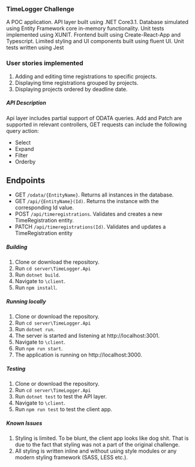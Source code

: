 ### TimeLogger Challenge

A POC application. API layer built using .NET Core3.1. Database simulated using Entity Framework core in-memory functionality. Unit tests implemented using XUNIT.
Frontend built using Create-React-App and Typescript. Limited styling and UI components built using fluent UI.
Unit tests written using Jest

### User stories implemented
1. Adding and editing time registrations to specific projects.
2. Displaying time registrations grouped by projects.
3. Displaying projects ordered by deadline date.

##### API Description
Api layer includes partial support of ODATA queries. Add and Patch are supported in relevant controllers, GET requests can include the following query action: 
- Select
- Expand
- Filter
- Orderby

## Endpoints
- GET `/odata/{EntityName}`. Returns all instances in the database.
- GET `/api/{EntityName}(Id)`. Returns the instance with the corresponding Id value.
- POST `/api/timeregistrations`. Validates and creates a new TimeRegistration entity.
- PATCH `/api/timeregistrations(Id)`. Validates and updates a TimeRegistration entity

##### Building
1. Clone or download the repository.
2. Run `cd server\TimeLogger.Api`
3. Run `dotnet build`.
4. Navigate to `\client`.
6. Run `npm install`.

##### Running locally
1. Clone or download the repository.
2. Run `cd server\TimeLogger.Api`
3. Run `dotnet run`.
4. The server is started and listening at http://localhost:3001.
5. Navigate to `\client`.
6. Run `npm run start`.
7. The application is running on http://localhost:3000.

##### Testing
1. Clone or download the repository.
2. Run `cd server\TimeLogger.Api`
3. Run `dotnet test` to test the API layer.
4. Navigate to `\client`.
5. Run `npm run test` to test the client app.

##### Known Issues
1. Styling is limited. To be blunt, the client app looks like dog shit. That is due to the fact that styling was not a part of the original challenge. 
2. All styling is written inline and without using style modules or any modern styling framework (SASS, LESS etc.).
